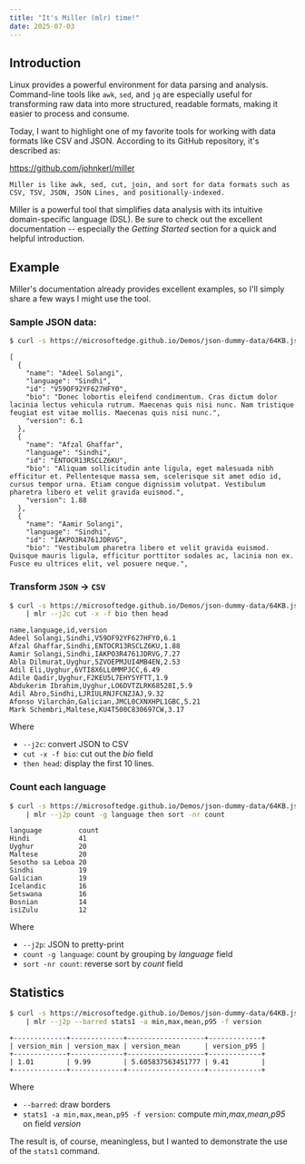 ```yaml
---
title: "It's Miller (mlr) time!"
date: 2025-07-03
---
```

## Introduction
Linux provides a powerful environment for data parsing and analysis.
Command-line tools like `awk`, `sed`, and `jq` are especially useful for
transforming raw data into more structured, readable formats, making it
easier to process and consume.

Today, I want to highlight one of my favorite tools for working with
data formats like CSV and JSON. According to its GitHub repository, it's
described as:

<https://github.com/johnkerl/miller>
```
Miller is like awk, sed, cut, join, and sort for data formats such as CSV, TSV, JSON, JSON Lines, and positionally-indexed.
```

Miller is a powerful tool that simplifies data analysis with its
intuitive domain-specific language (DSL). Be sure to check out the
excellent documentation -- especially the *Getting Started* section for a
quick and helpful introduction.

## Example
Miller's documentation already provides excellent examples, so I'll
simply share a few ways I might use the tool.

### Sample JSON data:
```sh
$ curl -s https://microsoftedge.github.io/Demos/json-dummy-data/64KB.json | head -20
```
```
[
  {
    "name": "Adeel Solangi",
    "language": "Sindhi",
    "id": "V59OF92YF627HFY0",
    "bio": "Donec lobortis eleifend condimentum. Cras dictum dolor lacinia lectus vehicula rutrum. Maecenas quis nisi nunc. Nam tristique feugiat est vitae mollis. Maecenas quis nisi nunc.",
    "version": 6.1
  },
  {
    "name": "Afzal Ghaffar",
    "language": "Sindhi",
    "id": "ENTOCR13RSCLZ6KU",
    "bio": "Aliquam sollicitudin ante ligula, eget malesuada nibh efficitur et. Pellentesque massa sem, scelerisque sit amet odio id, cursus tempor urna. Etiam congue dignissim volutpat. Vestibulum pharetra libero et velit gravida euismod.",
    "version": 1.88
  },
  {
    "name": "Aamir Solangi",
    "language": "Sindhi",
    "id": "IAKPO3R4761JDRVG",
    "bio": "Vestibulum pharetra libero et velit gravida euismod. Quisque mauris ligula, efficitur porttitor sodales ac, lacinia non ex. Fusce eu ultrices elit, vel posuere neque.",
```

### Transform `JSON` -> `CSV`
```sh
$ curl -s https://microsoftedge.github.io/Demos/json-dummy-data/64KB.json \
    | mlr --j2c cut -x -f bio then head
```
```
name,language,id,version
Adeel Solangi,Sindhi,V59OF92YF627HFY0,6.1
Afzal Ghaffar,Sindhi,ENTOCR13RSCLZ6KU,1.88
Aamir Solangi,Sindhi,IAKPO3R4761JDRVG,7.27
Abla Dilmurat,Uyghur,5ZVOEPMJUI4MB4EN,2.53
Adil Eli,Uyghur,6VTI8X6LL0MMPJCC,6.49
Adile Qadir,Uyghur,F2KEU5L7EHYSYFTT,1.9
Abdukerim Ibrahim,Uyghur,LO6DVTZLRK68528I,5.9
Adil Abro,Sindhi,LJRIULRNJFCNZJAJ,9.32
Afonso Vilarchán,Galician,JMCL0CXNXHPL1GBC,5.21
Mark Schembri,Maltese,KU4T500C830697CW,3.17
```

Where
* `--j2c`: convert JSON to CSV
* `cut -x -f bio`: cut out the *bio* field
* `then head`: display the first 10 lines.

### Count each language
```sh
$ curl -s https://microsoftedge.github.io/Demos/json-dummy-data/64KB.json \
    | mlr --j2p count -g language then sort -nr count
```
```
language         count
Hindi            41
Uyghur           20
Maltese          20
Sesotho sa Leboa 20
Sindhi           19
Galician         19
Icelandic        16
Setswana         16
Bosnian          14
isiZulu          12
```

Where
* `--j2p`: JSON to pretty-print
* `count -g language`: count by grouping by *language* field
* `sort -nr count`: reverse sort by *count* field

## Statistics
```sh
$ curl -s https://microsoftedge.github.io/Demos/json-dummy-data/64KB.json \
    | mlr --j2p --barred stats1 -a min,max,mean,p95 -f version
```
```
+-------------+-------------+-------------------+-------------+
| version_min | version_max | version_mean      | version_p95 |
+-------------+-------------+-------------------+-------------+
| 1.01        | 9.99        | 5.605837563451777 | 9.41        |
+-------------+-------------+-------------------+-------------+
```
Where
* `--barred`: draw borders
* `stats1 -a min,max,mean,p95 -f version`: compute *min,max,mean,p95* on field *version*

The result is, of course, meaningless, but I wanted to demonstrate the
use of the `stats1` command.
